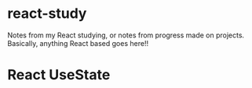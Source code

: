 # react-study
Notes from my React studying, or notes from progress made on projects. Basically, anything React based goes here!!

<h1>React UseState</h>




